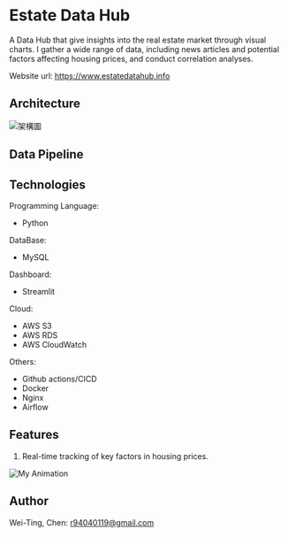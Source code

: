 # Estate Data Hub
A Data Hub that give insights into the real estate market through visual charts. I gather a wide range of data, including news articles and potential factors affecting housing prices, and conduct correlation analyses.

Website url: https://www.estatedatahub.info

[comment]: <> (![Estate Data Hub]&#40;https://img.onl/1bqVe&#41;)

## Architecture
![架構圖](https://img.onl/T6ECAf)


## Data Pipeline


## Technologies

Programming Language:
* Python

DataBase:
* MySQL

Dashboard:
* Streamlit

Cloud:
* AWS S3
* AWS RDS
* AWS CloudWatch

Others:
* Github actions/CICD
* Docker
* Nginx
* Airflow



## Features
1. Real-time tracking of key factors in housing prices.

![My Animation](./readme_files/螢幕錄影%202023-10-27%20下午5.30.09.gif)


## Author
Wei-Ting, Chen: r94040119@gmail.com